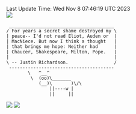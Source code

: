 Last Update Time: 
Wed Nov  8 07:46:19 UTC 2023
<br>![](https://img.shields.io/badge/%E5%A4%A7%E5%AE%B6-%E5%AE%89%E5%AE%89-green)<br>
```
 _______________________________________
/ For years a secret shame destroyed my \
| peace-- I'd not read Eliot, Auden or  |
| MacNiece. But now I think a thought   |
| that brings me hope: Neither had      |
| Chaucer, Shakespeare, Milton, Pope.   |
|                                       |
\ -- Justin Richardson.                 /
 ---------------------------------------
        \   ^__^
         \  (oo)\_______
            (__)\       )\/\
                ||----w |
                ||     ||
```
![](https://github-readme-stats.vercel.app/api?username=chenlitw)
![](https://github-readme-stats.vercel.app/api/top-langs/?username=chenlitw)
